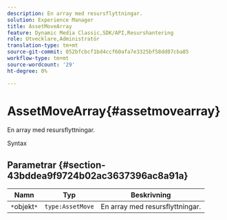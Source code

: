 ```yaml
---
description: En array med resursflyttningar.
solution: Experience Manager
title: AssetMoveArray
feature: Dynamic Media Classic,SDK/API,Resurshantering
role: Utvecklare,Administratör
translation-type: tm+mt
source-git-commit: 052bfcbcf1bd4ccf60afa7e3325bf58dd07cba85
workflow-type: tm+mt
source-wordcount: '29'
ht-degree: 0%

---
```



# AssetMoveArray{#assetmovearray}

En array med resursflyttningar.

Syntax

## Parametrar {#section-43bddea9f9724b02ac3637396ac8a91a}

| Namn | Typ | Beskrivning |
|---|---|---|
| `*`objekt`*` | `type:AssetMove` | En array med resursflyttningar. |

